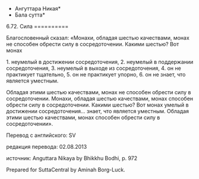 * Ангуттара Никая*
* Бала сутта*

6\.72\. Сила
\=\=\=\=\=\=\=\=\=\=

Благословенный сказал: «Монахи, обладая шестью качествами, монах не способен обрести силу в сосредоточении\. Какими шестью? Вот монах

1\. неумелый в достижении сосредоточения,
2\. неумелый в поддержании сосредоточения,
3\. неумелый в выходе из сосредоточения,
4\. он не практикует тщательно,
5\. он не практикует упорно,
6\. он не знает, что является уместным\.

Обладая этими шестью качествами, монах не способен обрести силу в сосредоточении\. Монахи, обладая шестью качествами, монах способен обрести силу в сосредоточении\. Какими шестью? Вот монах умелый в достижении сосредоточения… знает, что является уместным\. Обладая этими шестью качествами, монах способен обрести силу в сосредоточении»\.

Перевод с английского: SV

редакция перевода: 02\.08\.2013

источник: Anguttara Nikaya by Bhikkhu Bodhi, p\. 972

Prepared for SuttaCentral by Aminah Borg\-Luck\.